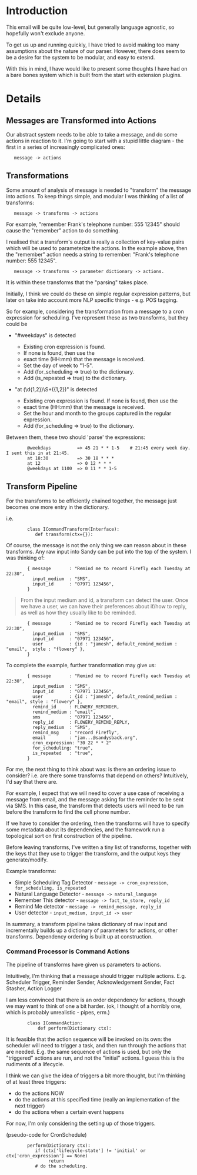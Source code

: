 # Introduction #
This email will be quite low-level, but generally language agnostic, so
hopefully won't exclude anyone.

To get us up and running quickly, I have tried to avoid making too many
assumptions about the nature of our parser. However, there does seem to
be a desire for the system to be modular, and easy to extend.

With this in mind, I have would like to present some thoughts I have had
on a bare bones system which is built from the start with extension
plugins.

# Details #

## Messages are Transformed into Actions ##

Our abstract system needs to be able to take a message, and do some
actions in reaction to it. I'm going to start with a stupid little
diagram -
the first in a series of increasingly complicated ones:

```
   message -> actions 
```

## Transformations ##

Some amount of analysis of message is needed to "transform" the message
into actions. To keep things simple, and modular I was thinking of a
list of transforms:

```
   message -> transforms -> actions
```

For example, "remember Frank's telephone number: 555 12345" should
cause the "remember" action to do something.

I realised that a transform's output is really a collection of
key-value pairs which will be used to parameterize the actions. In the
example above, then the "remember" action needs a string to remember:
"Frank's telephone number: 555 12345".

```
   message -> transforms -> parameter dictionary -> actions.
```

It is within these transforms that the "parsing" takes place.

Initially, I think we could do these on simple regular expression
patterns, but later on take into account more NLP specific things -
e.g. POS tagging.

So for example, considering the transformation from a message to a cron
expression for scheduling. I've represent these as two transforms, but
they could be

  * "#weekdays" is detected
    * Existing cron expression is found.
    * If none is found, then use the
    * exact time (HH:mm) that the message is received.
    * Set the day of week to "1-5".
    * Add (for\_scheduling => true) to the dictionary.
    * Add (is\_repeated => true) to the dictionary.

  * "at (\d{1,2})\S+({1,2})" is detected
    * Existing cron expression is found. If none is found, then use the
    * exact time (HH:mm) that the message is received.
    * Set the hour and month to the groups captured in the regular expression.
    * Add (for\_scheduling => true) to the dictionary.

Between them, these two should 'parse' the expressions:

```
        @weekdays          => 45 21 * * 1-5    # 21:45 every week day. I sent this in at 21:45.
        at 18:30           => 30 18 * * *
        at 12              => 0 12 * * *
        @weekdays at 1100  => 0 11 * * 1-5
```

## Transform Pipeline ##

For the transforms to be efficiently chained together, the message just
becomes one more entry in the dictionary.

i.e.
```
        class ICommandTransform(Interface):
           def transform(ctx={}):
```
Of course, the message is not the only thing we can reason about in
these transforms. Any raw input into Sandy can be put into the top of
the system. I was thinking of:

```
        { message       : "Remind me to record Firefly each Tuesday at 22:30",
          input_medium  : "SMS",
          input_id      : "07971 123456",
        }
```

> From the input medium and id, a transform can detect the user. Once we
have a user, we can have their preferences about if/how to reply, as
well as how they usually like to be reminded.

```
        { message       : "Remind me to record Firefly each Tuesday at 22:30",
          input_medium  : "SMS",
          input_id      : "07971 123456",
          user          : {id : "jamesh", default_remind_medium : "email",  style : "flowery" },
        }
```


To complete the example, further transformation may give us:

```
        { message       : "Remind me to record Firefly each Tuesday at 22:30",
          input_medium  : "SMS",
          input_id      : "07971 123456",
          user          : {id : "jamesh", default_remind_medium : "email", style : "flowery" },
          remind_id     : FLOWERY_REMINDER,
          remind_medium : "email",
          sms           : "07971 123456",
          reply_id      : FLOWERY_REMIND_REPLY,
          reply_medium  : "SMS",
          remind_msg    : "record Firefly",
          email         : "jam...@sandysback.org",
          cron_expression: "30 22 * * 2"
          for_scheduling: "true",
          is_repeated   : "true",
        }
```

For me, the next thing to think about was: is there an ordering issue to
consider? i.e. are there some transforms that depend on others?
Intuitively, I'd say that there are.

For example, I expect that we will need to cover a use case of receiving
a message from email, and the message asking for the reminder to be sent
via SMS. In this case, the transform that detects users will need to be
run before the transform to find the cell phone number.

If we have to consider the ordering, then the transforms will have to
specify some metadata about its dependencies, and the framework run a
topological sort on first construction of the pipeline.

Before leaving transforms, I've written a tiny list of transforms,
together with the keys that they use to trigger the transform, and the
output keys they generate/modify.

Example transforms:

  * Simple Scheduling Tag Detector - `message -> cron_expression, for_scheduling, is_repeated`
  * Natural Language Detector      - `message -> natural_language`
  * Remember This detector         - `message -> fact_to_store, reply_id`
  * Remind Me detector             - `message -> remind_message, reply_id`
  * User detector                  - `input_medium, input_id -> user`

In summary, a transform pipeline takes dictionary of raw input and
incrementally builds up a dictionary of parameters for actions, or
other
transforms. Dependency ordering is built up at construction.

### Command Processor is Command Actions ###

The pipeline of transforms have given us parameters to actions.

Intuitively, I'm thinking that a message should trigger multiple
actions. E.g. Scheduler Trigger, Reminder Sender, Acknowledgement
Sender,
Fact Stasher, Action Logger

I am less convinced that there is an order dependency for actions,
though we may want to think of one a bit harder. (ok, I thought of a
horribly one, which is probably unrealistic - pipes, erm.)

```
        class ICommandAction:
            def perform(Dictionary ctx):
```

It is feasible that the action sequence will be invoked on its own: the
scheduler will need to trigger a task, and then run through the actions
that are needed. E.g. the same sequence of actions is used, but only
the
"triggered" actions are run, and not the "initial" actions. I guess
this is the rudiments of a lifecycle.

I think we can give the idea of triggers a bit more thought, but I'm
thinking of at least three triggers:

  * do the actions NOW
  * do the actions at this specified time (really an implementation of the next trigger)
  * do the actions when a certain event happens

For now, I'm only considering the setting up of those triggers.

(pseudo-code for CronSchedule)
```
        perform(Dictionary ctx):
           if (ctx['lifecycle-state'] != 'initial' or ctx['cron_expression'] == None)
                return
           # do the scheduling. 
```